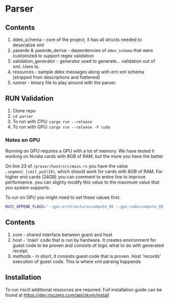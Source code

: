 # Parser

## Contents
1. ddex_schema - core of the project, it has all structs needed to deserialize xml
2. yaserde & yaserde_derive - dependencies of `ddex_schema` that were customized to support regex validation
3. validation_generator - generator used to generate... validation out of xml. Uses ts.
4. resources - sample ddex messages along with ern xml schema (stripped from descriptions and flattened)
5. runner - binary file to play around with the parser.

## RUN Validation

1. Clone repo
2. `cd parser`
3. To run with CPU: `cargo run --release`
4. To run with GPU: `cargo run --release -F cuda`

###  Notes on GPU

Running on GPU requires a GPU with a lot of memory. We have tested it working on Nvidia cards with 8GB of RAM, but the more you have the better

On line 23 of `/prover/host/src/main.rs` you have the value `.segment_limit_po2(19)`, which should work for cards with 8GB of RAM. For higher end cards (24GB) you can comment to entire line to improve performance. you can slighty modify this value to the maximum value that you system supports.

To run on GPU you might need to set these values first:

```bash
NVCC_APPEND_FLAGS='--gpu-architecture=compute_86 --gpu-code=compute_86,sm_86 --generate-code arch=compute_86,code=sm_86' 
```

## Contents
1. core - shared interface between guest and host
2. host - 'main' code that is run by hardware. It creates environment for guest code to be proven and consists of logic what to do with generated receipt.
3. methods - in short, it consists guest code that is proven. Host 'records' execution of guest code. This is where xml parsing happends

## Installation

To run risc0 additional resources are required. Full installation guide can be found at https://dev.risczero.com/api/zkvm/install
